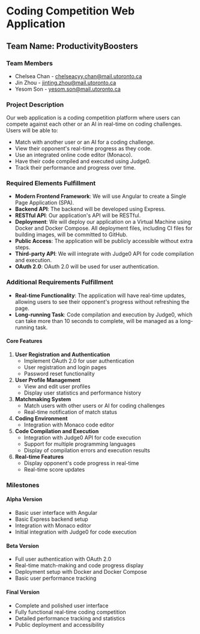# Coding Competition Web Application

## Team Name: ProductivityBoosters

### Team Members
- Chelsea Chan - chelseacyy.chan@mail.utoronto.ca
- Jin Zhou - jinting.zhou@mail.utoronto.ca
- Yesom Son - yesom.son@mail.utoronto.ca

### Project Description
Our web application is a coding competition platform where users can compete against each other or an AI in real-time on coding challenges. Users will be able to:

- Match with another user or an AI for a coding challenge.
- View their opponent's real-time progress as they code.
- Use an integrated online code editor (Monaco).
- Have their code compiled and executed using Judge0.
- Track their performance and progress over time.

### Required Elements Fulfillment

- **Modern Frontend Framework**: We will use Angular to create a Single Page Application (SPA).
- **Backend API**: The backend will be developed using Express.
- **RESTful API**: Our application's API will be RESTful.
- **Deployment**: We will deploy our application on a Virtual Machine using Docker and Docker Compose. All deployment files, including CI files for building images, will be committed to GitHub.
- **Public Access**: The application will be publicly accessible without extra steps.
- **Third-party API**: We will integrate with Judge0 API for code compilation and execution.
- **OAuth 2.0**: OAuth 2.0 will be used for user authentication.

### Additional Requirements Fulfillment

- **Real-time Functionality**: The application will have real-time updates, allowing users to see their opponent's progress without refreshing the page.
- **Long-running Task**: Code compilation and execution by Judge0, which can take more than 10 seconds to complete, will be managed as a long-running task.

#### Core Features

1. **User Registration and Authentication**
    - Implement OAuth 2.0 for user authentication
    - User registration and login pages
    - Password reset functionality
2. **User Profile Management**
    - View and edit user profiles
    - Display user statistics and performance history
3. **Matchmaking System**
    - Match users with other users or AI for coding challenges
    - Real-time notification of match status
4. **Coding Environment**
    - Integration with Monaco code editor
5. **Code Compilation and Execution**
    - Integration with Judge0 API for code execution
    - Support for multiple programming languages
    - Display of compilation errors and execution results
6. **Real-time Features**
    - Display opponent's code progress in real-time
    - Real-time score updates

### Milestones

#### Alpha Version
- Basic user interface with Angular
- Basic Express backend setup
- Integration with Monaco editor
- Initial integration with Judge0 for code execution

#### Beta Version
- Full user authentication with OAuth 2.0
- Real-time match-making and code progress display
- Deployment setup with Docker and Docker Compose
- Basic user performance tracking

#### Final Version
- Complete and polished user interface
- Fully functional real-time coding competition
- Detailed performance tracking and statistics
- Public deployment and accessibility
